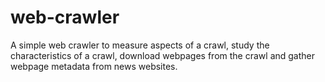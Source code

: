 # web-crawler
A simple web crawler to measure aspects of a crawl, study the characteristics of a crawl, download webpages from the crawl and gather webpage metadata from news websites.
